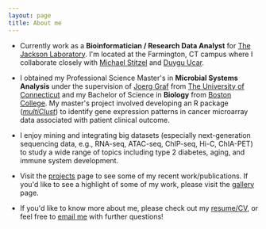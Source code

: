 ```yaml
---
layout: page
title: About me
---
```


* Currently work as a **Bioinformatician / Research Data Analyst** for [The Jackson Laboratory](https://www.jax.org). I'm located at the Farmington, CT campus where I collaborate closely with [Michael Stitzel](https://www.jax.org/research-and-faculty/research-labs/the-stitzel-lab) and [Duygu Ucar](https://www.jax.org/research-and-faculty/research-labs/the-ucar-lab).

* I obtained my Professional Science Master's in **Microbial Systems Analysis** under the supervision of [Joerg Graf](https://mcb.uconn.edu/joerg-graf/) from [The University of Connecticut](https://psm.uconn.edu) and my Bachelor of Science in **Biology** from [Boston College](https://www.bc.edu/bc-web/schools/mcas/departments/biology.html). My master's project involved developing an R package ([_multiClust_](https://www.ncbi.nlm.nih.gov/pmc/articles/PMC4907340/)) to identify gene expression patterns in cancer microarray data associated with patient clinical outcome. 

* I enjoy mining and integrating big datasets (especially next-generation sequencing data, e.g., RNA-seq, ATAC-seq, ChIP-seq, Hi-C, ChIA-PET) to study a wide range of topics including type 2 diabetes, aging, and immune system development.

* Visit the [projects]() page to see some of my recent work/publications. If you'd like to see a highlight of some of my work, please visit the [gallery]() page.

* If you'd like to know more about me, please check out my [resume/CV](), or feel free to [email me](nathan.lawlor03@gmail.com) with further questions!
